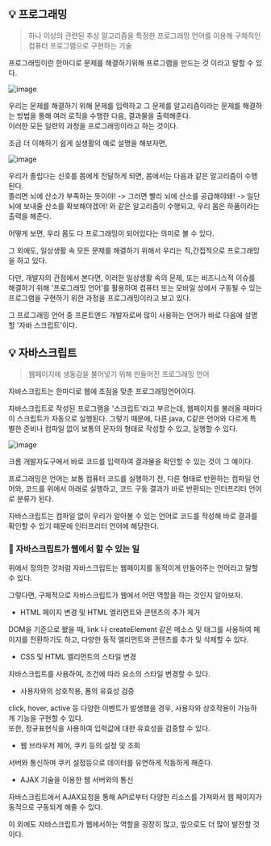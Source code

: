## 💡 프로그래밍

> 하나 이상의 관련된 추상 알고리즘을 특정한 프로그래밍 언어를 이용해 구체적인 컴퓨터 프로그램으로 구현하는 기술

프로그래밍이란 한마디로 문제를 해결하기위해 프로그램을 만드는 것 이라고 말할 수 있다.

![image](https://user-images.githubusercontent.com/106587166/198918960-cb72e2c0-428d-4dc7-8c22-8182d761cf0d.png)

우리는 문제를 해결하기 위해 문제를 입력하고 그 문제를 알고리즘이라는 문제를 해결하는 방법을 통해 여러 로직을 수행한 다음, 결과물을 출력해준다.
<br/>
이러한 모든 일련의 과정을 프로그래밍이라고 하는 것이다.

조금 더 이해하기 쉽게 실생활의 예로 설명을 해보자면,

![image](https://user-images.githubusercontent.com/106587166/198919637-ee3111b7-0088-489c-953e-c7b341f90479.png)

우리가 졸립다는 신호를 몸에게 전달하게 되면, 몸에서는 다음과 같은 알고리즘이 수행된다.
<br/>
졸리면 뇌에 산소가 부족하는 뜻이야! -> 그러면 빨리 뇌에 산소를 공급해야돼! -> 일단 뇌에 보내줄 산소를 확보해야겠어!  와 같은 알고리즘이 수행되고,
우리 몸은 하품이라는 출력을 해준다.

어떻게 보면, 우리 몸도 다 프로그래밍이 되어있다는 의미로 볼 수 있다.

그 외에도, 일상생활 속 모든 문제를 해결하기 위해서 우리는 직,간접적으로 프로그래밍을 하고 있다.

다만, 개발자의 관점에서 본다면, 이러한 일상생활 속의 문제, 또는 비즈니스적 이슈를 해결하기 위해 '프로그래밍 언어'를 활용하여 컴퓨터 또는 모바일 상에서 구동될 수 있는 프로그램을 구현하기 위한 과정을 프로그래밍이라고 보고 있다.

그 프로그래밍 언어 중 프론트엔드 개발자로써 많이 사용하는 언어가 바로 다음에 설명할 '자바 스크립트'이다.

## 💡 자바스크립트
> 웹페이지에 생동감을 불어넣기 위해 만들어진 프로그래밍 언어

자바스크립트는 한마디로 웹에 초점을 맞춘 프로그래밍언어이다.

자바스크립트로 작성된 프로그램을 '스크립트'라고 부르는데, 웹페이지를 불러올 때마다 이 스크립트가 자동으로 실행된다.
그렇기 때문에, 다른 java, C같은 언어와 다르게 특별한 준비나 컴파일 없이 보통의 문자의 형태로 작성할 수 있고, 실행할 수 있다.

![image](https://user-images.githubusercontent.com/106587166/198921325-588a71b0-c5fd-4d2b-8eea-a156767ae0b7.png)

크롬 개발자도구에서 바로 코드를 입력하여 결과물을 확인할 수 있는 것이 그 예이다.

프로그래밍은 언어는 보통 컴퓨터 코드를 실행하기 전, 다른 형태로 반환하는 컴파일 언어와, 코드를 위에서 아래로 실행하고, 코드 구동 결과가 바로 반환되는 인터프리터 언어로 분류가 된다.

자바스크립트는 컴파일 없이 우리가 알아볼 수 있는 언어로 코드를 작성해 바로 결과를 확인할 수 있기 때문에 인터프리터 언어에 해당한다.

### 🔎 자바스크립트가 웹에서 할 수 있는 일

위에서 정의한 것처럼 자바스크립트는 웹페이지를 동적이게 만들어주는 언어라고 말할 수 있다.

그렇다면, 구체적으로 자바스크립트가 웹에서 어떤 역할을 하는 것인지 알아보자.

* HTML 페이지 변경 및 HTML 엘리먼트와 콘텐츠의 추가 제거

DOM을 기준으로 봤을 때,  link 나 createElement 같은 메소스 및 태그를 사용하여 페이지를 전환하기도 하고, 다양한 동적 엘리먼트와 콘텐츠를 추가 및 삭제할 수 있다.

* CSS 및 HTML 엘리먼트의 스타일 변경

자바스크립트를 사용하여, 조건에 따라 요소의 스타일 변경할 수 있다. 

* 사용자와의 상호작용, 폼의 유효성 검증

click, hover, active 등 다양한 이벤트가 발생했을 경우, 사용자와 상호작용이 가능하게 기능을 구현할 수 있다.
<br/>
또한, 정규표현식을 사용하여 입력값에 대한 유효성을 검증할 수 있다.

* 웹 브라우저 제어, 쿠키 등의 설정 및 조회

서버와 통신하며 쿠키 설정등으로 데이터를 유연하게 작동하게 해준다.

* AJAX 기술을 이용한 웹 서버와의 통신

자바스크립트에서 AJAX요청을 통해 API로부터 다양한 리소스를 가져와서 웹 페이지가 동적으로 구동되게 해줄 수 있다.

이 외에도 자바스크립트가 웹에서하는 역할을 굉장히 많고, 앞으로도 더 많이 발전할 것이다.
